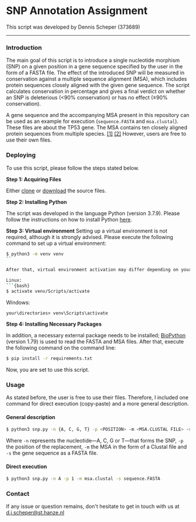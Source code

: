 # SNP Annotation Assignment

This script was developed by Dennis Scheper (373689)

---

### Introduction
The main goal of this script is to introduce a single nucleotide morphism (SNP) on a given position in a gene sequence specified by the user in the form of a FASTA file. The effect of the introduced SNP will be measured in conservation against a multiple sequence alignment (MSA), which includes protein sequences closely aligned with the given gene sequence. The script calculates conservation in percentage and gives a final verdict on whether an SNP is deleterious (<90% conservation) or has no effect (≥90% conservation).

A gene sequence and the accompanying MSA present in this repository can be used as an example for execution (`sequence.FASTA` and `msa.clustal`). These files are about the TP53 gene. The MSA contains ten closely aligned protein sequences from multiple species. [[1]][gene] [[2]][msa] However, users are free to use their own files.

### Deploying
To use this script, please follow the steps stated below.

**Step 1: Acquiring Files**

Either [clone][clone] or [download][download] the source files.

**Step 2: Installing Python**

The script was developed in the language Python (version 3.7.9). Please follow the instructions on how to install Python [here][Python].

**Step 3: Virtual environment**
Setting up a virtual environment is not required, although it is strongly advised. Please execute the following command to set up a virtual environment:

```bash
$ python3 -m venv venv
``

After that, virtual environment activation may differ depending on your operation system. 

Linux:
```{bash}
$ activate venv/Scripts/activate
```

Windows:
```{bash}
your\directories> venv\Scripts\activate
```

**Step 4: Installing Necessary Packages**

In addition, a necessary external package needs to be installed; [BioPython][biopython] (version 1.79) is used to read the FASTA and MSA files. After that, execute the following command on the command line:

```bash
$ pip install -r requirements.txt
```

Now, you are set to use this script.

### Usage
As stated before, the user is free to use their files. Therefore, I included one command for direct execution (copy-paste) and a more general description.

#### General description
```bash
$ python3 snp.py -n {A, C, G, T} -p <POSITION> -m <MSA.CLUSTAL FILE> -s <GENE_SEQUENCE.FASTA FILE>
```

Where `-n` represents the nucleotide—A, C, G or T—that forms the SNP, `-p` the position of the replacement, `-m` the MSA in the form of a Clustal file and `-s` the gene sequence as a FASTA file.

#### Direct execution
```bash
$ python3 snp.py -n A -p 1 -m msa.clustal -s sequence.FASTA
```

### Contact
If any issue or question remains, don't hesitate to get in touch with us at [d.j.scheper@st.hanze.nl](mailto:d.j.scheper@st.hanze.nl)

[msa]: https://www.ncbi.nlm.nih.gov/homologene/41131
[gene]: https://www.ncbi.nlm.nih.gov/nuccore/NM_016399.3
[clone]: https://djscheper@bitbucket.org/djscheper/snp_opdracht_bin3.git
[download]: https://bitbucket.org/djscheper/snp_opdracht_bin3/src/master/
[python]: https://www.python.org/
[biopython]: https://biopython.org/